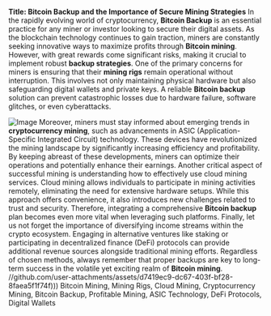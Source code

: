 **Title: Bitcoin Backup and the Importance of Secure Mining Strategies**
In the rapidly evolving world of cryptocurrency, **Bitcoin Backup** is an essential practice for any miner or investor looking to secure their digital assets. As the blockchain technology continues to gain traction, miners are constantly seeking innovative ways to maximize profits through **Bitcoin mining**. However, with great rewards come significant risks, making it crucial to implement robust **backup strategies**.
One of the primary concerns for miners is ensuring that their **mining rigs** remain operational without interruption. This involves not only maintaining physical hardware but also safeguarding digital wallets and private keys. A reliable **Bitcoin backup** solution can prevent catastrophic losses due to hardware failure, software glitches, or even cyberattacks.

![Image](https://github.com/user-attachments/assets/d7419ec9-dc67-403f-bf28-8faea5f1f74f)
Moreover, miners must stay informed about emerging trends in **cryptocurrency mining**, such as advancements in ASIC (Application-Specific Integrated Circuit) technology. These devices have revolutionized the mining landscape by significantly increasing efficiency and profitability. By keeping abreast of these developments, miners can optimize their operations and potentially enhance their earnings.
Another critical aspect of successful mining is understanding how to effectively use cloud mining services. Cloud mining allows individuals to participate in mining activities remotely, eliminating the need for extensive hardware setups. While this approach offers convenience, it also introduces new challenges related to trust and security. Therefore, integrating a comprehensive **Bitcoin backup** plan becomes even more vital when leveraging such platforms.
Finally, let us not forget the importance of diversifying income streams within the crypto ecosystem. Engaging in alternative ventures like staking or participating in decentralized finance (DeFi) protocols can provide additional revenue sources alongside traditional mining efforts. Regardless of chosen methods, always remember that proper backups are key to long-term success in the volatile yet exciting realm of **Bitcoin mining**.
 //github.com/user-attachments/assets/d7419ec9-dc67-403f-bf28-8faea5f1f74f)))
Bitcoin Mining, Mining Rigs, Cloud Mining, Cryptocurrency Mining, Bitcoin Backup, Profitable Mining, ASIC Technology, DeFi Protocols, Digital Wallets
